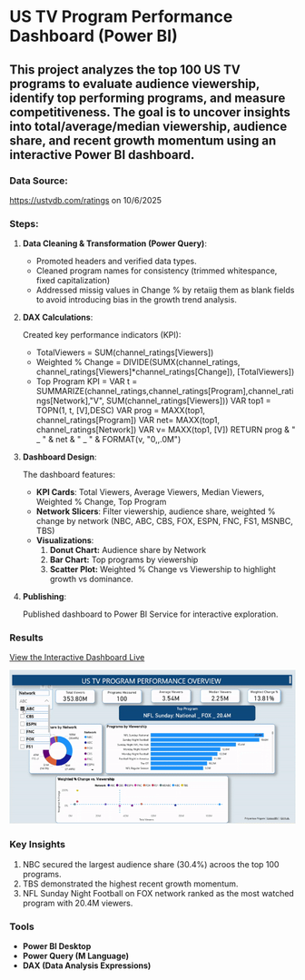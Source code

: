 # US TV Program Performance Dashboard (Power BI)

This project analyzes the top 100 US TV programs to evaluate audience viewership, identify top performing programs, and measure competitiveness. The goal is to uncover insights into total/average/median viewership, audience share, and recent growth momentum using an interactive Power BI dashboard.
---

### Data Source:   
https://ustvdb.com/ratings on 10/6/2025

### Steps:
1.  **Data Cleaning & Transformation (Power Query)**:
    * Promoted headers and verified data types.
    * Cleaned program names for consistency (trimmed whitespance, fixed capitalization)
    * Addressed missig values in Change % by retaiig them as blank fields to avoid introducing bias in the growth trend analysis.
      
2.  **DAX Calculations**:
   
      Created key performance indicators (KPI): 
     * TotalViewers = SUM(channel_ratings[Viewers])
     * Weighted % Change = DIVIDE(SUMX(channel_ratings, channel_ratings[Viewers]*channel_ratings[Change]), [TotalViewers])
     * Top Program KPI = VAR t = SUMMARIZE(channel_ratings,channel_ratings[Program],channel_ratings[Network],"V", SUM(channel_ratings[Viewers]))
       VAR top1 = TOPN(1, t, [V],DESC)
       VAR prog = MAXX(top1, channel_ratings[Program])
       VAR net= MAXX(top1, channel_ratings[Network])
       VAR v= MAXX(top1, [V])
       RETURN prog & " _ " & net & " _ " & FORMAT(v, "0,,.0M")
       
3.  **Dashboard Design**:
    
      The dashboard features:
      * **KPI Cards**: Total Viewers, Average Viewers, Median Viewers, Weighted % Change, Top Program
      * **Network Slicers**: Filter viewership, audience share, weighted % change by network (NBC, ABC, CBS, FOX, ESPN, FNC, FS1, MSNBC, TBS)
      * **Visualizations**: 
        1. **Donut Chart:** Audience share by Network
        2. **Bar Chart:** Top programs by viewership
        3. **Scatter Plot:** Weighted % Change vs Viewership to highlight growth vs dominance.
           
 5.  **Publishing**:
    
      Published dashboard to Power BI Service for interactive exploration.

### Results
 [View the Interactive Dashboard Live](https://app.powerbi.com/view?r=eyJrIjoiNzg1ZDkwMzMtZWFjZi00YjBjLTg3MmQtNzM3YWE3MzRjMzFhIiwidCI6IjY2OTA5YjAzLWIxZDctNDNmYS05YmUyLTMzMmVmYzQ1YWUxMCIsImMiOjZ9)


![TV Prgram Performance Preview](TV_program_performance.gif)


### Key Insights

1. NBC secured the largest audience share (30.4%) acroos the top 100 programs.
2. TBS demonstrated the highest recent growth momentum.
3. NFL Sunday Night Football on FOX network ranked as the most watched program with 20.4M viewers.

### Tools

* **Power BI Desktop**
* **Power Query (M Language)**
* **DAX (Data Analysis Expressions)**


